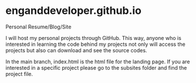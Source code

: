 # enganddeveloper.github.io

Personal Resume/Blog/Site

I will host my personal projects through GitHub. This way, anyone who is interested in learning the code behind my projects
not only will access the projects but also can download and see the source codes.

In the main branch, index.html is the html file for the landing page. If you are interested in a specific project please go
to the subsites folder and find the project file.

